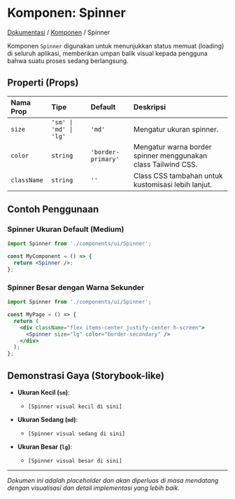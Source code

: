 # Komponen: Spinner

<a href="../README.md">Dokumentasi</a> / <a href="./">Komponen</a> / Spinner

Komponen `Spinner` digunakan untuk menunjukkan status memuat (loading) di seluruh aplikasi, memberikan umpan balik visual kepada pengguna bahwa suatu proses sedang berlangsung.

## Properti (Props)

| Nama Prop | Tipe | Default | Deskripsi |
| :--- | :--- | :--- | :--- |
| `size` | `'sm' \| 'md' \| 'lg'` | `'md'` | Mengatur ukuran spinner. |
| `color` | `string` | `'border-primary'` | Mengatur warna border spinner menggunakan class Tailwind CSS. |
| `className` | `string` | `''` | Class CSS tambahan untuk kustomisasi lebih lanjut. |

## Contoh Penggunaan

### Spinner Ukuran Default (Medium)
```jsx
import Spinner from './components/ui/Spinner';

const MyComponent = () => {
  return <Spinner />;
};
```

### Spinner Besar dengan Warna Sekunder
```jsx
import Spinner from './components/ui/Spinner';

const MyPage = () => {
  return (
    <div className="flex items-center justify-center h-screen">
      <Spinner size="lg" color="border-secondary" />
    </div>
  );
};
```

## Demonstrasi Gaya (Storybook-like)

- **Ukuran Kecil (`sm`)**:
  - `[Spinner visual kecil di sini]`

- **Ukuran Sedang (`md`)**:
  - `[Spinner visual sedang di sini]`

- **Ukuran Besar (`lg`)**:
  - `[Spinner visual besar di sini]`

---
*Dokumen ini adalah placeholder dan akan diperluas di masa mendatang dengan visualisasi dan detail implementasi yang lebih baik.*